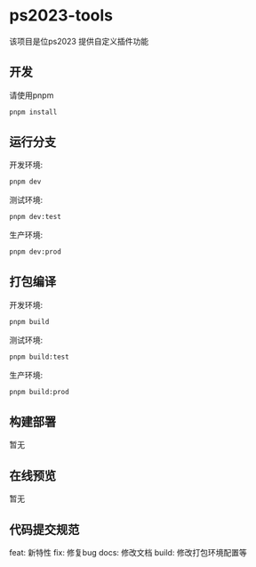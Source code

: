 
# ps2023-tools
该项目是位ps2023 提供自定义插件功能

## 开发
请使用pnpm
```sh
pnpm install
```

## 运行分支
开发环境:
```sh
pnpm dev
```
测试环境:
```sh
pnpm dev:test
```
生产环境:
```sh
pnpm dev:prod
```

## 打包编译
开发环境:
```sh
pnpm build
```
测试环境:
```sh
pnpm build:test
```
生产环境:
```sh
pnpm build:prod
```

## 构建部署
暂无

## 在线预览
暂无

## 代码提交规范
feat: 新特性
fix: 修复bug
docs: 修改文档
build: 修改打包环境配置等
